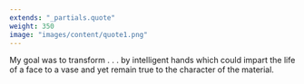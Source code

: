 ```yaml
---
extends: "_partials.quote"
weight: 350
image: "images/content/quote1.png"
---
```


My goal was to transform . . . by intelligent hands which could impart the life of a face to a vase and yet remain true to the character of the material.
